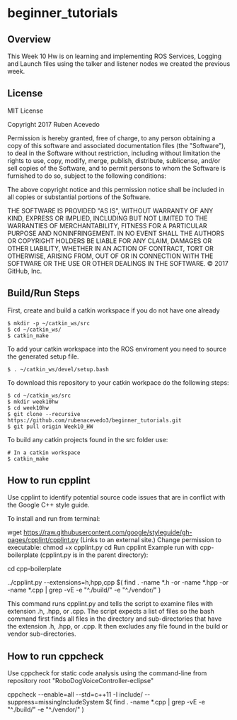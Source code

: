 # beginner_tutorials

## Overview

This Week 10 Hw is on learning and implementing ROS Services, Logging and Launch files using the talker and listener nodes we created the previous week.

## License

MIT License

Copyright 2017 Ruben Acevedo 

Permission is hereby granted, free of charge, to any person obtaining a copy of this software and associated documentation files (the "Software"), to deal in the Software without restriction, including without limitation the rights to use, copy, modify, merge, publish, distribute, sublicense, and/or sell copies of the Software, and to permit persons to whom the Software is furnished to do so, subject to the following conditions:

The above copyright notice and this permission notice shall be included in all copies or substantial portions of the Software.

THE SOFTWARE IS PROVIDED "AS IS", WITHOUT WARRANTY OF ANY KIND, EXPRESS OR IMPLIED, INCLUDING BUT NOT LIMITED TO THE WARRANTIES OF MERCHANTABILITY, FITNESS FOR A PARTICULAR PURPOSE AND NONINFRINGEMENT. IN NO EVENT SHALL THE AUTHORS OR COPYRIGHT HOLDERS BE LIABLE FOR ANY CLAIM, DAMAGES OR OTHER LIABILITY, WHETHER IN AN ACTION OF CONTRACT, TORT OR OTHERWISE, ARISING FROM, OUT OF OR IN CONNECTION WITH THE SOFTWARE OR THE USE OR OTHER DEALINGS IN THE SOFTWARE.
© 2017 GitHub, Inc.


## Build/Run Steps

First, create and build a catkin workspace if you do not have one already

```
$ mkdir -p ~/catkin_ws/src
$ cd ~/catkin_ws/
$ catkin_make
```

To add your catkin workspace into the ROS enviroment you need to source the generated setup file.

```
$ . ~/catkin_ws/devel/setup.bash
```

To download this repository to your catkin workpace do the following steps:

```
$ cd ~/catkin_ws/src
$ mkdir week10hw
$ cd week10hw
$ git clone --recursive https://github.com/rubenacevedo3/beginner_tutorials.git
$ git pull origin Week10_HW
```

To build any catkin projects found in the src folder use: 
```
# In a catkin workspace
$ catkin_make
```

## How to run cpplint 

Use cpplint to identify potential source code issues that are in conflict with the Google C++ style guide. 

To install and run from terminal:

wget https://raw.githubusercontent.com/google/styleguide/gh-pages/cpplint/cpplint.py (Links to an external site.)
Change permission to executable: chmod +x cpplint.py
cd <repository>
Run cpplint
Example run with cpp-boilerplate (cpplint.py is in the parent directory):

cd cpp-boilerplate

../cpplint.py --extensions=h,hpp,cpp $( find . -name *.h -or -name *.hpp -or -name *.cpp | grep -vE -e "^./build/" -e "^./vendor/" )

This command runs cpplint.py and tells the script to examine files with extension .h, .hpp, or .cpp. The script expects a list of files so the bash command first finds all files in the directory and sub-directories that have the extension .h, .hpp, or .cpp. It then excludes any file found in the build or vendor sub-directories.

## How to run cppcheck 

Use cppcheck for static code analysis using the command-line from repository root "RoboDogVoiceController-eclipse"

cppcheck --enable=all --std=c++11 -I include/ --suppress=missingIncludeSystem $( find . -name *.cpp | grep -vE -e "^./build/" -e "^./vendor/" )
